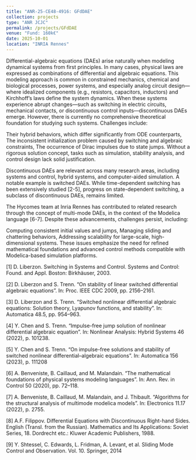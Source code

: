 ```yaml
---
title: "ANR-25-CE48-4916: GFdDAE"
collection: projects
type: "ANR JCJC"
permalink: /projects/GFdDAE
venue: "Fund: 160k€"
date: 2025-10-01
location: "INRIA Rennes"
---
```


Differential-algebraic equations (DAEs) arise naturally when modeling dynamical systems from first principles. In many cases, physical laws are expressed as combinations of differential and algebraic equations. This modeling approach is common in constrained mechanics, chemical and biological processes, power systems, and especially analog circuit design—where idealized components (e.g., resistors, capacitors, inductors) and Kirchhoff’s laws define the system dynamics. When these systems experience abrupt changes—such as switching in electric circuits, mechanical contacts, or discontinuous control inputs—discontinuous DAEs emerge. However, there is currently no comprehensive theoretical foundation for studying such systems. Challenges include:

Their hybrid behaviors, which differ significantly from ODE counterparts,
The inconsistent initialization problem caused by switching and algebraic constraints,
The occurrence of Dirac impulses due to state jumps.
Without a rigorous solution concept, tasks such as simulation, stability analysis, and control design lack solid justification.

Discontinuous DAEs are relevant across many research areas, including systems and control, hybrid systems, and computer-aided simulation. A notable example is switched DAEs. While time-dependent switching has been extensively studied [2-5], progress on state-dependent switching, a subclass of discontinuous DAEs, remains limited.

The Hycomes team at Inria Rennes has contributed to related research through the concept of multi-mode DAEs, in the context of the Modelica language [6-7]. Despite these advancements, challenges persist, including:

Computing consistent initial values and jumps,
Managing sliding and chattering behaviors,
Addressing scalability for large-scale, high-dimensional systems.
These issues emphasize the need for refined mathematical foundations and advanced control methods compatible with Modelica-based simulation platforms.

 

[1] D. Liberzon. Switching in Systems and Control. Systems and Control: Found. and Appl. Boston: Birkhäuser, 2003.

[2] D. Liberzon and S. Trenn. “On stability of linear switched differential algebraic equations”. In: Proc. IEEE CDC 2009, pp. 2156–2161.

[3] D. Liberzon and S. Trenn. “Switched nonlinear differential algebraic equations: Solution theory, Lyapunov functions, and stability”. In: Automatica 48.5, pp. 954–963.

[4] Y. Chen and S. Trenn. “Impulse-free jump solution of nonlinear differential algebraic equation”. In: Nonlinear Analysis: Hybrid Systems 46 (2022), p. 101238.

[5] Y. Chen and S. Trenn. “On impulse-free solutions and stability of switched nonlinear differential–algebraic equations”. In: Automatica 156 (2023), p. 111208

[6] A. Benveniste, B. Caillaud, and M. Malandain. “The mathematical foundations of physical systems modeling languages”. In: Ann. Rev. in Control 50 (2020), pp. 72–118.

[7] A. Benveniste, B. Caillaud, M. Malandain, and J. Thibault. “Algorithms for the structural analysis of multimode modelica models”. In: Electronics 11.17 (2022), p. 2755.

[8] A.F. Filippov. Differential Equations with Discontinuous Right-hand Sides. English (Transl. from the Russian). Mathematics and Its Applications: Soviet Series, 18. Dordrecht etc.: Kluwer Academic Publishers, 1988.

[9] Y. Shtessel, C. Edwards, L. Fridman, A. Levant, et al. Sliding Mode Control and Observation. Vol. 10. Springer, 2014